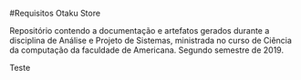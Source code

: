 #Requisitos Otaku Store

Repositório contendo a documentação e artefatos gerados durante a disciplina de Análise e Projeto de Sistemas, ministrada no curso de Ciência da computação da faculdade de Americana. Segundo semestre de 2019.

Teste

